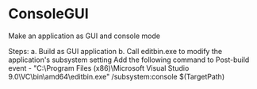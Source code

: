 ConsoleGUI
==========

Make an application as GUI and console mode

Steps:
a. Build as GUI application
b. Call editbin.exe to modify the application's subsystem setting
   Add the following command to Post-build event - 
   "C:\Program Files (x86)\Microsoft Visual Studio 9.0\VC\bin\amd64\editbin.exe" /subsystem:console $(TargetPath)
